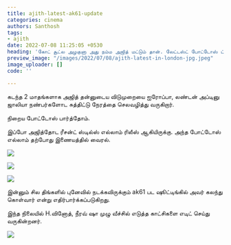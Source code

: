 ```yaml
---
title: ajith-latest-ak61-update
categories: cinema
authors: Santhosh
tags:
- ajith
date: 2022-07-08 11:25:05 +0530
heading: 'கோட் சூட்ல அழகுனா அது நம்ம அஜித் மட்டும் தான். லேட்டஸ்ட் போட்டோஸ் ட்ரெண்டிங்.  '
preview_image: "/images/2022/07/08/ajith-latest-in-london-jpg.jpeg"
image_uploader: []
code: ''

---
```

கடந்த 2 மாதங்களாக அஜித் தன்னுடைய விடுமுறையை ஐரோப்பா, லண்டன் அப்டினு ஜாலியா நண்பர்களோட சுத்திட்டு நேரத்தை செலவழித்து வருகிறார்.

நிறைய போட்டோஸ் பார்த்தோம்.

இப்போ அஜித்தோட ரீசன்ட் ஸ்டில்ஸ் எல்லாம் ரிலீஸ் ஆகியிருக்கு. அந்த போட்டோஸ் எல்லாம் தற்போது இணையத்தில் வைரல்.

![](/images/2022/07/08/ajith-latest-2-jpg.jpeg)

![](/images/2022/07/08/ajith-latest-4-jpg.jpeg)

![](/images/2022/07/08/ajith-latest-1-jpg.jpeg)

இன்னும் சில திங்களில் புனேவில் நடக்கவிருக்கும் ak61 பட ஷூட்டிங்கில் அவர் கலந்து கொள்வார் என்று எதிர்பார்க்கப்படுகிறது.

இந்த நிலையில் H.வினோத், நீரவ் ஷா முழு வீச்சில் எடுத்த காட்சிகளை எடிட் செய்து வருகின்றனர்.

![](/images/2022/07/08/ajith-latest-3-jpg.jpeg)
